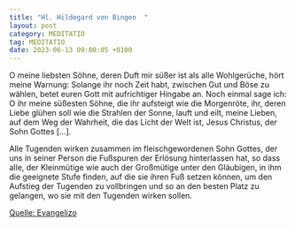 ```yaml
---
title: "Hl. Hildegard von Bingen  "
layout: post
category: MEDITATIO
tag: MEDITATIO
date: 2023-06-13 09:00:05 +0100
---
```

O meine liebsten Söhne, deren Duft mir süßer ist als alle Wohlgerüche, hört meine Warnung: Solange ihr noch Zeit habt, zwischen Gut und Böse zu wählen, betet euren Gott mit aufrichtiger Hingabe an. Noch einmal sage ich: O ihr meine süßesten Söhne, die ihr aufsteigt wie die Morgenröte, ihr, deren Liebe glühen soll wie die Strahlen der Sonne, lauft und eilt, meine Lieben, auf dem Weg der Wahrheit, die das Licht der Welt ist, Jesus Christus, der Sohn Gottes […].<!--more-->

Alle Tugenden wirken zusammen im fleischgewordenen Sohn Gottes, der uns in seiner Person die Fußspuren der Erlösung hinterlassen hat, so dass alle, der Kleinmütige wie auch der Großmütige unter den Gläubigen, in ihm die geeignete Stufe finden, auf die sie ihren Fuß setzen können, um den Aufstieg der Tugenden zu vollbringen und so an den besten Platz zu gelangen, wo sie mit den Tugenden wirken sollen.


[Quelle: Evangelizo](https://evangeliumtagfuertag.org/DE/gospel)